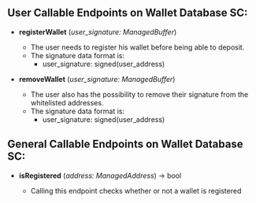 ## User Callable Endpoints on Wallet Database SC:

- **registerWallet** (_user_signature: ManagedBuffer_)

  - The user needs to register his wallet before being able to deposit.
  - The signature data format is:
    - user_signature: signed(user_address)

- **removeWallet** (_user_signature: ManagedBuffer_)

  - The user also has the possibility to remove their signature from the whitelisted addresses.
  - The signature data format is:
    - user_signature: signed(user_address)

## General Callable Endpoints on Wallet Database SC:

- **isRegistered** (_address: ManagedAddress_) -> bool

  - Calling this endpoint checks whether or not a wallet is registered